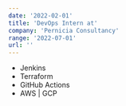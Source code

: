 ```yaml
---
date: '2022-02-01'
title: 'DevOps Intern at'
company: 'Pernicia Consultancy'
range: '2022-07-01'
url: ''
---
```


- Jenkins
- Terraform
- GitHub Actions
- AWS | GCP
